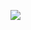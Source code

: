<p>
  <a href="https://www.linkedin.com/in/florian-baptista-534ba1255/"><img src="https://www.mobilisnoo.org/wp-content/uploads/2016/04/logo-linkedin.jpg"></a>
  
  </p>
